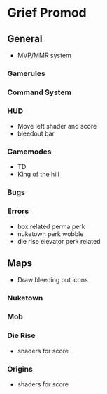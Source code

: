 # Grief Promod


## General

- MVP/MMR system

### Gamerules

### Command System

### HUD

- Move left shader and score
- bleedout bar

### Gamemodes

- TD
- King of the hill

### Bugs

### Errors

- box related perma perk
- nuketown perk wobble
- die rise elevator perk related



## Maps

- Draw bleeding out icons

### Nuketown

### Mob

### Die Rise

- shaders for score

### Origins

- shaders for score